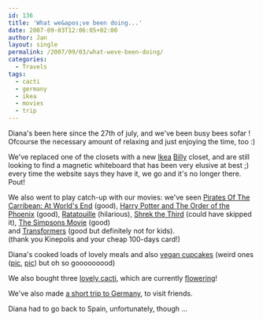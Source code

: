 ```yaml
---
id: 136
title: 'What we&apos;ve been doing...'
date: 2007-09-03T12:06:05+02:00
author: Jan
layout: single
permalink: /2007/09/03/what-weve-been-doing/
categories:
  - Travels
tags:
  - cacti
  - germany
  - ikea
  - movies
  - trip
---
```

Diana's been here since the 27th of july, and we've been busy bees sofar ! Ofcourse the necessary amount of relaxing and just enjoying the time, too :)

We've replaced one of the closets with a new [Ikea](http://www.ikea.com) [Billy](http://www.ikea.com/gb/en/catalog/products/13690607) closet, and are still looking to find a magnetic whiteboard that has been very elusive at best ;) every time the website says they have it, we go and it's no longer there. Pout!

We also went to play catch-up with our movies: we've seen [Pirates Of The Carribean: At World's End](http://www.imdb.com/title/tt0449088/) (good), [Harry Potter and The Order of the Phoenix](http://www.imdb.com/title/tt0944836/) (good), [Ratatouille](http://www.imdb.com/title/tt0382932/) (hilarious), [Shrek the Third](http://www.imdb.com/title/tt0413267/) (could have skipped it), [The Simpsons Movie](http://www.imdb.com/title/tt0462538/) (good) and [Transformers](http://www.imdb.com/title/tt0418279/) (good but definitely not for kids).  
(thank you Kinepolis and your cheap 100-days card!)

Diana's cooked loads of lovely meals and also [vegan cupcakes](http://sade.sadevil.org/blog/?p=109) (weird ones ([pic](/assets/images/2007/09/p8021582-me.jpg), [pic](/assets/images/2007/09/p8021585-me.jpg)) but oh so gooooooood)

We also bought three [lovely cacti](/assets/images/2007/09/IMG_3683-me.jpg), which are currently [flowering](/assets/images/2007/09/IMG_3684-me.jpg)!

We've also made [a short trip to Germany](/2007/08/21/short-german-trip/), to visit friends.

Diana had to go back to Spain, unfortunately, though ...
